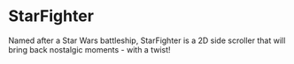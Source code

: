 # StarFighter


Named after a Star Wars battleship, StarFighter is a 2D side scroller that will bring back nostalgic moments - with a twist!

